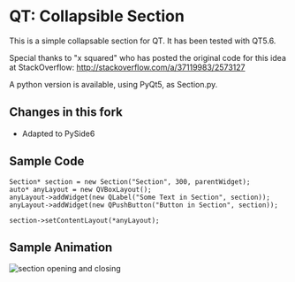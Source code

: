 # QT: Collapsible Section

This is a simple collapsable section for QT. It has been tested with QT5.6.

Special thanks to "x squared" who has posted the original code for this idea at StackOverflow: http://stackoverflow.com/a/37119983/2573127

A python version is available, using PyQt5, as Section.py.

## Changes in this fork

* Adapted to PySide6

## Sample Code

    Section* section = new Section("Section", 300, parentWidget);
    auto* anyLayout = new QVBoxLayout();
    anyLayout->addWidget(new QLabel("Some Text in Section", section));
    anyLayout->addWidget(new QPushButton("Button in Section", section));

    section->setContentLayout(*anyLayout);

## Sample Animation

![section opening and closing](example.gif)

